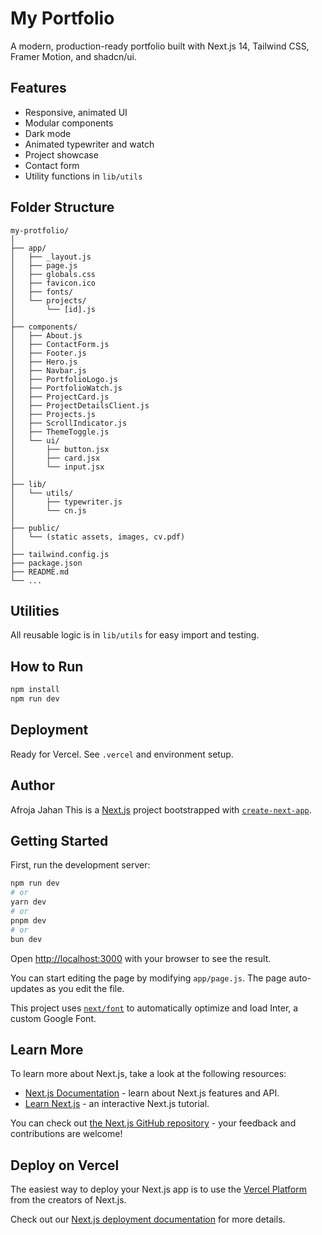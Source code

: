 # My Portfolio

A modern, production-ready portfolio built with Next.js 14, Tailwind CSS, Framer Motion, and shadcn/ui.

## Features
- Responsive, animated UI
- Modular components
- Dark mode
- Animated typewriter and watch
- Project showcase
- Contact form
- Utility functions in `lib/utils`

## Folder Structure

```
my-protfolio/
│
├── app/
│   ├── _layout.js
│   ├── page.js
│   ├── globals.css
│   ├── favicon.ico
│   ├── fonts/
│   └── projects/
│       └── [id].js
│
├── components/
│   ├── About.js
│   ├── ContactForm.js
│   ├── Footer.js
│   ├── Hero.js
│   ├── Navbar.js
│   ├── PortfolioLogo.js
│   ├── PortfolioWatch.js
│   ├── ProjectCard.js
│   ├── ProjectDetailsClient.js
│   ├── Projects.js
│   ├── ScrollIndicator.js
│   ├── ThemeToggle.js
│   └── ui/
│       ├── button.jsx
│       ├── card.jsx
│       └── input.jsx
│
├── lib/
│   └── utils/
│       ├── typewriter.js
│       └── cn.js
│
├── public/
│   └── (static assets, images, cv.pdf)
│
├── tailwind.config.js
├── package.json
├── README.md
└── ...
```

## Utilities
All reusable logic is in `lib/utils` for easy import and testing.

## How to Run
```bash
npm install
npm run dev
```

## Deployment
Ready for Vercel. See `.vercel` and environment setup.

## Author
Afroja Jahan
This is a [Next.js](https://nextjs.org/) project bootstrapped with [`create-next-app`](https://github.com/vercel/next.js/tree/canary/packages/create-next-app).

## Getting Started

First, run the development server:

```bash
npm run dev
# or
yarn dev
# or
pnpm dev
# or
bun dev
```

Open [http://localhost:3000](http://localhost:3000) with your browser to see the result.

You can start editing the page by modifying `app/page.js`. The page auto-updates as you edit the file.

This project uses [`next/font`](https://nextjs.org/docs/basic-features/font-optimization) to automatically optimize and load Inter, a custom Google Font.

## Learn More

To learn more about Next.js, take a look at the following resources:

- [Next.js Documentation](https://nextjs.org/docs) - learn about Next.js features and API.
- [Learn Next.js](https://nextjs.org/learn) - an interactive Next.js tutorial.

You can check out [the Next.js GitHub repository](https://github.com/vercel/next.js/) - your feedback and contributions are welcome!

## Deploy on Vercel

The easiest way to deploy your Next.js app is to use the [Vercel Platform](https://vercel.com/new?utm_medium=default-template&filter=next.js&utm_source=create-next-app&utm_campaign=create-next-app-readme) from the creators of Next.js.

Check out our [Next.js deployment documentation](https://nextjs.org/docs/deployment) for more details.
